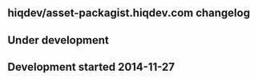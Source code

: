 hiqdev/asset-packagist.hiqdev.com changelog
-------------------------------------------

## Under development


## Development started 2014-11-27

